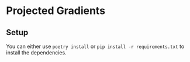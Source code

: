 # Projected Gradients


<!-- Add setup instructions for petry -->

## Setup

You can either use `poetry install` or `pip install -r requirements.txt` to install the dependencies.

